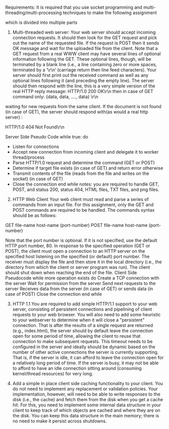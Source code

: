 Requirements:
It is required that you use socket programming and multi-
threading/multi-processing techniques to make the following assignment

which is divided into multiple parts
1) Multi-threaded web server:
Your web server should accept incoming connection requests. It should
then look for the GET request and pick out the name of the requested
file. If the request is POST then it sends OK message and wait for the
uploaded file from the client. Note that a GET request from a real WWW
client may have several lines of optional information following the
GET. These optional lines, though, will be terminated by a blank line
(i.e., a line containing zero or more spaces, terminated by a ’\r\n’
(carriage return then line feed characters). Your server should first
print out the received command as well as any optional lines following
it (and preceding the empty line).
The server should then respond with the line, this is a very simple
version of the real HTTP reply message:
HTTP/1.0 200 OK\r\n
then in case of GET command only:
{data, data, ...., data}
\r\n

waiting for new requests from the same client. If the document is not
found (in case of GET), the server should respond with(as would a real
http server) :

HTTP/1.0 404 Not Found\r\n

Server Side Pseudo Code
while true: do
- Listen for connections
- Accept new connection from incoming client and delegate
it to worker
thread/process
- Parse HTTP/1.0 request and determine the command (GET or
POST)
- Determine if target file exists (in case of GET) and
return error otherwise
- Transmit contents of the file (reads from the file and
writes on the socket) (in case of
GET)
- Close the connection
end while
notes: you are required to handle GET, POST, and status 200, status
404, HTML files, TXT files, and png files. 

2) HTTP Web Client
Your web client must read and parse a series of commands from an
input file. For this assignment, only the GET and POST commands are
required to be handled. The commands syntax should be as follows:

GET file-name host-name (port-number)
POST file-name host-name (port-number)

Note that the port number is optional. If it is not specified, use
the default HTTP port
number, 80. In response to the specified operation (GET or POST),
the client must open
a connection to an HTTP server on the specified host listening on
the specified (or default) port number. The receiver must display
the file and then store it in the local directory (i.e., the
directory from which the client or server program was run). The
client should shut down when reaching the end of the file.
Client Side Pseudocode
while more operation exists do
Create a TCP connection with the server
Wait for permission from the server
Send next requests to the server
Receives data from the server (in case of GET) or sends
data (in case of POST)
Close the connection
end while



3) HTTP 1.1
You are required to add simple HTTP/1.1 support to your web server,
consisting of persistent connections and pipelining of client requests
to your web browser. You will also need to add some heuristic to your
webserver to determine when it will close a "persistent" connection.
That is after the results of a single request are returned (e.g.,
index.html), the server should
by default leave the connection open for some period of time, allowing
the client to reuse that connection to make subsequent requests. This
timeout needs to be configured in the server and ideally should be
dynamic based on the number of other active connections the server is
currently supporting. That is, if the server is idle, it can afford to
leave the connection open for a relatively long period of time. If the
server is busy, it may not be able to afford to have an idle
connection sitting around (consuming kernel/thread resources) for very
long.

4) Add a simple in place client side caching functionality to your
client. You do not need to implement any replacement or
validation policies. Your implementation, however, will need to
be able to write responses to the disk (i.e., the cache) and
fetch them from the disk when you get a cache hit. For this, you
need to implement some internal data structure in your client to
keep track of which objects are cached and where they are on the
disk. You can keep this data structure in the main memory; there
is no need to make it persist across shutdowns.

